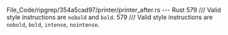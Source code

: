 File_Code/ripgrep/354a5cad97/printer/printer_after.rs --- Rust
579 /// Valid style instructions are `nobold` and `bold`.                                                                                                    579 /// Valid style instructions are `nobold`, `bold`, `intense`, `nointense`.

